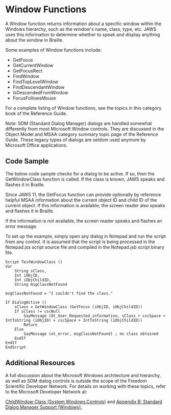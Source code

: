 # Window Functions

A Window function returns information about a specific window within the
Windows hierarchy, such as the window\'s name, class, type, etc. JAWS
uses this information to determine whether to speak and display anything
about the window in Braille.

Some examples of Window functions include:

- GetFocus
- GetCurrentWindow
- GetFocusRect
- FindWindow
- FindTopLevelWindow
- FindDescendantWindow
- IsDescendedFromWindow
- FocusFollowsMouse

For a complete listing of Window functions, see the topics in this
category book of the Reference Guide.

Note: SDM (Standard Dialog Manager) dialogs are handled somewhat
differently from most Microsoft Window controls. They are discussed in
the Object Model and MSAA category summary topic page of the Reference
Guide. These legacy types of dialogs are seldom used anymore by
Microsoft Office applications.

## Code Sample

The below code sample checks for a dialog to be active. If so, then the
GetWindowClass function is called. If the class is known, JAWS speaks
and flashes it in Braille.

Since JAWS 11, the GetFocus function can provide optionally by reference
helpful MSAA information about the current object ID and child ID of the
current object. If this information is available, the screen reader also
speaks and flashes it in Braille.

If the information is not available, the screen reader speaks and
flashes an error message.

To set up the example, simply open any dialog in Notepad and run the
script from any control. It is assumed that the script is being
processed in the Notepad.jss script source file and compiled in the
Notepad.jsb script binary file.

    Script TestWindowClass ()
    Var
        String sClass,
        Int iObjID,
        Int iObjChildID,
        String msgClassNotFound

    msgClassNotFound = "I couldn't find the class."

    If DialogActive ()
        sClass = GetWindowClass (GetFocus (iObjID, iObjChildID))
        If sClass != cscNull
            SayMessage (Ot_User_Requested_information, sClass + cscSpace + IntToString (iObjID) + cscSpace + IntToString (iObjChildID))
            Return
        Else
            SayMessage (ot_error, msgClassNotFound) ; no class obtained
        EndIf
    EndIf
    EndScript

## Additional Resources

A full discussion about the Microsoft Windows architecture and
hierarchy, as well as SDM dialog controls is outside the scope of the
Freedom Scientific Developer Network. For details on working with these
topics, refer to the Microsoft Developer Network at:

[ChildWindow Class
(System.Windows.Controls)](http://msdn.microsoft.com/en-us/library/system.windows.controls.childwindow(v=vs.95).aspx)
and [Appendix B: Standard Dialog Manager Support
(Windows).](http://msdn.microsoft.com/en-us/library/windows/desktop/dd317997(v=vs.85).aspx)
